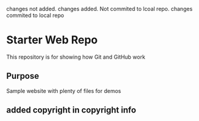 changes not added.
changes added. Not commited to lcoal repo.
changes commited to local repo
# Starter Web Repo

This repository is for showing how Git and GitHub work

## Purpose

Sample website with plenty of files for demos

## added copyright in copyright info
